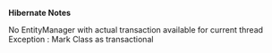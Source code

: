 **Hibernate Notes**

No EntityManager with actual transaction available for current thread Exception : Mark Class as transactional


